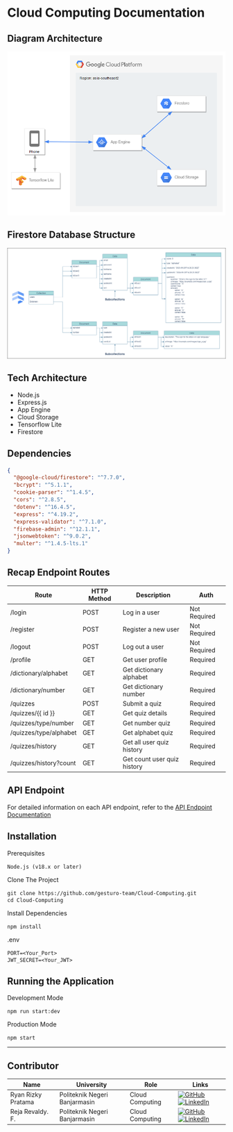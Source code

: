 # Cloud Computing Documentation

## Diagram Architecture

<img src="documentation/architecture.png">

## Firestore Database Structure

<img src="documentation/firestore.png">

## Tech Architecture

- Node.js
- Express.js
- App Engine
- Cloud Storage
- Tensorflow Lite
- Firestore

## Dependencies

```JSON
{
  "@google-cloud/firestore": "^7.7.0",
  "bcrypt": "^5.1.1",
  "cookie-parser": "^1.4.5",
  "cors": "^2.8.5",
  "dotenv": "^16.4.5",
  "express": "^4.19.2",
  "express-validator": "^7.1.0",
  "firebase-admin": "^12.1.1",
  "jsonwebtoken": "^9.0.2",
  "multer": "^1.4.5-lts.1"
}
```

## Recap Endpoint Routes

| Route                  | HTTP Method | Description                 | Auth         |
| ---------------------- | ----------- | --------------------------- | ------------ |
| /login                 | POST        | Log in a user               | Not Required |
| /register              | POST        | Register a new user         | Not Required |
| /logout                | POST        | Log out a user              | Not Required |
| /profile               | GET         | Get user profile            | Required     |
| /dictionary/alphabet   | GET         | Get dictionary alphabet     | Required     |
| /dictionary/number     | GET         | Get dictionary number       | Required     |
| /quizzes               | POST        | Submit a quiz               | Required     |
| /quizzes/{{ id }}      | GET         | Get quiz details            | Required     |
| /quizzes/type/number   | GET         | Get number quiz             | Required     |
| /quizzes/type/alphabet | GET         | Get alphabet quiz           | Required     |
| /quizzes/history       | GET         | Get all user quiz history   | Required     |
| /quizzes/history?count | GET         | Get count user quiz history | Required     |

## API Endpoint

For detailed information on each API endpoint, refer to the <a href="./documentation/response.md"> API Endpoint Documentation</a>

## Installation

Prerequisites

```
Node.js (v18.x or later)
```

Clone The Project

```
git clone https://github.com/gesturo-team/Cloud-Computing.git
cd Cloud-Computing
```

Install Dependencies

```
npm install
```

.env

```
PORT=<Your_Port>
JWT_SECRET=<Your_JWT>
```

## Running the Application

Development Mode

```
npm run start:dev
```

Production Mode

```
npm start
```

<hr>

## Contributor

| Name               | University                    | Role            | Links                                                                                                                                                                                                                                                                                                   |
| ------------------ | ----------------------------- | --------------- | ------------------------------------------------------------------------------------------------------------------------------------------------------------------------------------------------------------------------------------------------------------------------------------------------------- |
| Ryan Rizky Pratama | Politeknik Negeri Banjarmasin | Cloud Computing | [![GitHub](https://img.shields.io/badge/github-121013?style=for-the-badge&logo=github&logoColor=white)](https://github.com/ryanriz) [![LinkedIn](https://img.shields.io/badge/linkedin-%230077B5.svg?style=for-the-badge&logo=linkedin&logoColor=white)](https://www.linkedin.com/in/ryanriz/)          |
| Reja Revaldy. F.   | Politeknik Negeri Banjarmasin | Cloud Computing | [![GitHub](https://img.shields.io/badge/github-121013?style=for-the-badge&logo=github&logoColor=white)](https://github.com/rejarevaldy) [![LinkedIn](https://img.shields.io/badge/linkedin-%230077B5.svg?style=for-the-badge&logo=linkedin&logoColor=white)](https://www.linkedin.com/in/rejarevaldyf/) |
